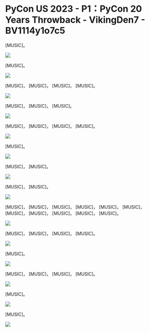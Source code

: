 # PyCon US 2023 - P1：PyCon 20 Years Throwback - VikingDen7 - BV1114y1o7c5

 [MUSIC]。

![](img/c952f5f4d64a5595a245d13e021bacaa_1.png)

 [MUSIC]。

![](img/c952f5f4d64a5595a245d13e021bacaa_3.png)

 [MUSIC]， [MUSIC]， [MUSIC]， [MUSIC]。

![](img/c952f5f4d64a5595a245d13e021bacaa_5.png)

 [MUSIC]， [MUSIC]， [MUSIC]。

![](img/c952f5f4d64a5595a245d13e021bacaa_7.png)

 [MUSIC]， [MUSIC]， [MUSIC]， [MUSIC]。

![](img/c952f5f4d64a5595a245d13e021bacaa_9.png)

 [MUSIC]。

![](img/c952f5f4d64a5595a245d13e021bacaa_11.png)

 [MUSIC]， [MUSIC]。

![](img/c952f5f4d64a5595a245d13e021bacaa_13.png)

 [MUSIC]， [MUSIC]。

![](img/c952f5f4d64a5595a245d13e021bacaa_15.png)

 [MUSIC]， [MUSIC]， [MUSIC]， [MUSIC]， [MUSIC]， [MUSIC]， [MUSIC]， [MUSIC]， [MUSIC]， [MUSIC]， [MUSIC]。



![](img/c952f5f4d64a5595a245d13e021bacaa_17.png)

 [MUSIC]， [MUSIC]， [MUSIC]， [MUSIC]。

![](img/c952f5f4d64a5595a245d13e021bacaa_19.png)

 [MUSIC]。

![](img/c952f5f4d64a5595a245d13e021bacaa_21.png)

 [MUSIC]， [MUSIC]， [MUSIC]， [MUSIC]。

![](img/c952f5f4d64a5595a245d13e021bacaa_23.png)

 [MUSIC]。

![](img/c952f5f4d64a5595a245d13e021bacaa_25.png)

 [MUSIC]。

![](img/c952f5f4d64a5595a245d13e021bacaa_27.png)